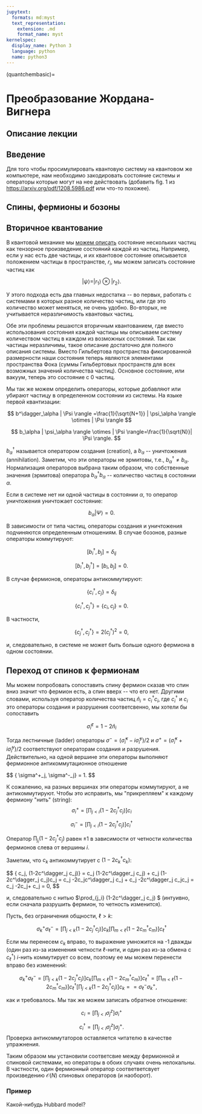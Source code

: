 ```yaml
---
jupytext:
  formats: md:myst
  text_representation:
    extension: .md
    format_name: myst
kernelspec:
  display_name: Python 3
  language: python
  name: python3
---
```


(quantchembasic)=

# Преобразование Жордана-Вигнера

## Описание лекции


## Введение
 Для того чтобы просимулировать квантовую систему на квантовом же компьютере, нам необходимо закодировать 
 состояние системы и операторы которые могут на нее действовать (добавить fig. 1 из https://arxiv.org/pdf/1208.5986.pdf
 или что-то похожее).
## Спины, фермионы и бозоны

## Вторичное квантование

В квантовой механике мы [можем описать](../qcblock/gates.html#id11) состояние нескольких частиц как тензорное произведение состояний каждой из частиц.
Например, если у нас есть две частицы, и их квантовое состояние описывается положением частицы в пространстве, $r_i$, 
мы можем записать состояние частиц как

$$
| \psi \rangle = | r_1 \rangle \otimes |r_2 \rangle. 
$$

У этого подхода есть два главных недостатка -- во первых, работать с системами в которых разное количество частиц, или где
это количество может меняться, не очень удобно. Во-вторых, не учитывается неразличимость квантовых частиц. 

Обе эти проблемы решаются вторичным квантованием, где вместо использования состояния каждой частицы мы описываем систему 
количеством частиц в каждом из возможных состояний. Так как частицы неразличимы, такое описание достаточно для полного 
описания системы. Вместо Гильбертова пространства фиксированной размерности наши состояния теперь являются элементами 
пространства Фока (суммы Гильбертовых пространств для всех возможных значений количества частиц). Основное состояние,
или вакуум, теперь это состояние с 0 частиц. 

Мы так же можем определить операторы, которые добавляют или убирают частицу в определенном состоянии из системы. На языке первой квантизации:

$$
b^\dagger_\alpha | \Psi \rangle =\frac{1}{\sqrt{N+1}} | \psi_\alpha \rangle  \otimes | \Psi \rangle
$$

$$
b_\alpha | \psi_\alpha \rangle  \otimes | \Psi \rangle=\frac{1}{\sqrt{N}}| \Psi \rangle. 
$$

$b^\dagger_\alpha$ называется оператором создания (creation), а $b_\alpha$ -- уничтожения (annihilation). Заметим, что 
эти операторы не эрмитовы, т.е., $b^\dagger_\alpha \neq b_\alpha$. Нормализация операторов выбрана таким образом, что
собственные значения (эрмитова) оператора $b^\dagger_\alpha b_\alpha$ -- количество частиц в состоянии $\alpha$.

Если в системе нет ни одной частицы в состоянии $\alpha$, то оператор уничтожения уничтожает состояние:

$$
b_\alpha | \Psi \rangle=0.  
$$

В зависимости от типа частиц, операторы создания и уничтожения подчиняются определенным отношениям. В случае бозонов, 
разные операторы коммутируют:

$$
[b^\dagger_i, b_j ] = \delta_{ij}  
$$

$$
[b^\dagger_i, b^\dagger_j ] = [b_i, b_j ] =0.  
$$

В случае фермионов, операторы антикоммутируют:

$$
\{с^\dagger_i, с_j \} = \delta_{ij} 
$$

$$
\{c^\dagger_i, c^\dagger_j \} = \{c_i, c_j \} =0.  
$$

В частности, 

$$
\{c^\dagger_j, c^\dagger_j \} = 2\left(c^\dagger_j\right)^2 = 0,
$$

и, следовательно, в системе не может быть больше одного фермиона в одном состоянии.

## Переход от спинов к фермионам

Мы можем попробовать сопоставить спину фермион сказав что спин вниз значит что фермион есть, а спин вверх -- что его нет.
Другими словами, используя оператор количества частиц $\hat{n}_i = c^\dagger_i c_i$, где $c^\dagger_i$ и $c_i$ это операторы
создания и разрушения  соответсвенно, мы хотели бы сопоставить

$$
\hat{\sigma}_i^z = 1 - 2\hat{n}_i
$$

Тогда лестничные (ladder) операторы $\sigma^- = (\hat{\sigma}_i^x-i\hat{\sigma}_i^y)/2$ и 
$\sigma^+= (\hat{\sigma}_i^x+i\hat{\sigma}_i^y)/2$ соответствуют операторам создания и разрушения. 
Действительно, на одной вершине эти операторы выполняют фермионное антикоммутационное отношение

$$ 
\{ \sigma^+_j, \sigma^-_j} = 1. 
$$

К сожалению, на разных вершинах эти операторы коммутируют, а не антикоммутируют. Чтобы это исправить, мы "прикрепляем"
к каждому фермиону "нить" (string):
$$
\sigma^+_i = \left[ \prod_{j< i} (1-2c^\dagger_j c_j) \right] c_i
$$

$$
\sigma^-_i = \left[ \prod_{j< i} (1-2c^\dagger_j c_j) \right] c^\dagger_i
$$

Oператор $\prod_{j_i} (1-2c^\dagger_j c_j)$ равен $\pm 1$ в зависимости от четности количества фермионов слева от вершины $i$.

Заметим, что  $c_k$ антикоммутирует с  $(1-2c^\dagger_k c_k)$:

$$ 
\{ c_j, (1-2c^\dagger_j c_j)} = c_j (1-2c^\dagger_j c_j) +  c_j (1-2c^\dagger_j c_j)c_j  =
c_j  -2c_jc^\dagger_j c_j +  c_j -2c^\dagger_j c_jc_j = c_j  -2c_j+  c_j  = 0,
$$

и, следовательно с нитью $\prod_{j_i} (1-2c^\dagger_j c_j) $ (интуивно, если сначала разрушить фермион, то четность изменится).

Пусть, без ограничения общности, $\ell>k$:

$$
\sigma^+_k \sigma^-_\ell = \left[ \prod_{j<k} (1-2c^\dagger_j c_j) \right] c_k \left[ \prod_{m< \ell} (1-2c^\dagger_m c_m) \right] c^\dagger_\ell 
$$

Если мы перенесем $c_k$ вправо, то выражение умножится на -1 дважды (один раз из-за изменения четности $\ell$-нити, 
и один раз из-за обмена с $c^\dagger_\ell$) $i$-нить коммутирует со всем, поэтому ее мы можем перенести вправо без изменений:

$$
\sigma^+_k \sigma^-_\ell 
= \left[ \prod_{j<k} (1-2c^\dagger_j c_j) \right] c_k \left[ \prod_{m< \ell} (1-2c^\dagger_m c_m) \right] c^\dagger_\ell
=  \left[ \prod_{m< \ell} (1-2c^\dagger_m c_m) \right] c^\dagger_\ell \left[ \prod_{j<k} (1-2c^\dagger_j c_j) \right] c_k =
= \sigma^-_\ell  \sigma^+_k, 
$$

как и требовалось. Мы так же можем записать обратное отношение:

$$
c_i = \left[ \prod_{j< i} \sigma^z_j \right] \sigma^+_i
$$

$$
c^\dagger_i = \left[ \prod_{j< i} \sigma^z_j \right] \sigma^+_j.
$$
Проверка антикоммутаторов оставляется читателю в качестве упражнения.

Таким образом мы установили соответсвие между фермионной и спиновой системами, но операторы в обоих случаях очень нелокальны.
В частности, один фермионный оператор соответветсвует произведению $\mathcal{O}(N)$ спиновых операторов (и наоборот).

### Пример
Какой-нибудь Hubbard model?
